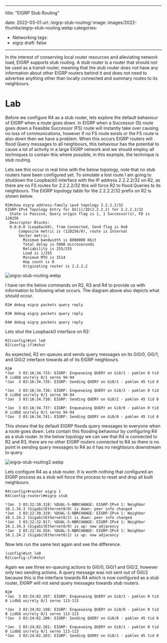 ---
title: "EIGRP Stub Routing"

date: 2022-03-01
url: /eigrp-stub-routing/
image: images/2022-thumbs/eigrp-stub-routing.webp
categories:
  - Networking
tags:
  - eigrp
draft: false
-----
In the interest of conserving local router resources and alleviating network load, EIGRP supports stub routing. A stub router is a router that should not be used as a transit router, meaning that the stub router does not have any information about other EIGRP routers behind it and does not need to advertise anything other than locally connected and summary routes to its neighbours.

# Lab
Before we configure R4 as a stub router, lets explore the default behaviour of EIGRP when a route goes down. In EIGRP when a Successor (S) route goes down a Feasible Successor (FS) route will instantly take over causing no loss of communications, however if no FS route exists or the FS route is also down then we have a problem. When this occurs EIGRP routers will flood Query messages to all neighbours, this behaviour has the potential to cause a lot of activity in a large EIGRP network and we should employ all techniques to contain this where possible, in this example, the technique is stub routing.

Lets see this occur in real time with the below topology, note that no stub routers have been configured yet. To simulate a lost route I am going to shutdown the Loopback0 interface with the IP address 2.2.2.2/32 on R2, as there are no FS routes for 2.2.2.2/32 this will force R2 to flood Queries to its neighbours. The EIGRP topology table for the 2.2.2.2/32 prefix on R2 is shown below.

```
R2#show eigrp address-family ipv4 topology 2.2.2.2/32
EIGRP-IPv4 Topology Entry for AS(1)/ID(2.2.2.2) for 2.2.2.2/32
  State is Passive, Query origin flag is 1, 1 Successor(s), FD is 128256
  Descriptor Blocks:
  0.0.0.0 (Loopback0), from Connected, Send flag is 0x0
      Composite metric is (128256/0), route is Internal
      Vector metric:
        Minimum bandwidth is 8000000 Kbit
        Total delay is 5000 microseconds
        Reliability is 255/255
        Load is 1/255
        Minimum MTU is 1514
        Hop count is 0
        Originating router is 2.2.2.2
```

![eigrp-stub-routing.webp](/images/2022/eigrp-stub-routing.webp)

I have ran the below commands on R2, R3 and R4 to provide us with information to following what occurs. The diagram above also depicts what should occur.

```
R2# debug eigrp packets query reply

R3# debug eigrp packets query reply

R4# debug eigrp packets query reply
```

Lets shut the Loopback0 interface on R2:

```
R2(config)#int lo0
R2(config-if)#shut
```

As expected, R2 en-queues and sends query messages on its Gi0/0, Gi0/1, and Gi0/2 interface towards all of its EIGRP neighbours.
```
R2#
*Jan  3 03:16:34.733: EIGRP: Enqueueing QUERY on Gi0/1 - paklen 0 tid 0 iidbQ un/rely 0/1 serno 94-94
*Jan  3 03:16:34.735: EIGRP: Sending QUERY on Gi0/1 - paklen 45 tid 0

*Jan  3 03:16:34.736: EIGRP: Enqueueing QUERY on Gi0/2 - paklen 0 tid 0 iidbQ un/rely 0/1 serno 94-94
*Jan  3 03:16:34.738: EIGRP: Sending QUERY on Gi0/2 - paklen 45 tid 0

*Jan  3 03:16:34.737: EIGRP: Enqueueing QUERY on Gi0/0 - paklen 0 tid 0 iidbQ un/rely 0/1 serno 94-94
*Jan  3 03:16:34.741: EIGRP: Sending QUERY on Gi0/0 - paklen 45 tid 0
```

This shows that by default EIGRP floods query messages to everyone when a route goes down. Lets contain this flooding behaviour by configuring R4 as a stub router. In the below topology we can see that R4 is connected to R2 and R3, there are no other EIGRP routers connected to R4 so there is no point in sending query messages to R4 as it has no neighbours downstream to query.

![eigrp-stub-routing2.webp](/images/2022/eigrp-stub-routing2.webp)  

Lets configure R4 as a stub router. It is worth nothing that configured an EIGRP process as a stub will force the process to reset and drop all built neighbours.

```
R4(config)#router eigrp 1
R4(config-router)#eigrp stub 

*Jan  3 03:22:30.318: %DUAL-5-NBRCHANGE: EIGRP-IPv4 1: Neighbor 10.1.34.3 (GigabitEthernet0/0) is down: peer info changed
*Jan  3 03:22:30.319: %DUAL-5-NBRCHANGE: EIGRP-IPv4 1: Neighbor 10.1.24.2 (GigabitEthernet0/2) is down: peer info changed
*Jan  3 03:22:32.917: %DUAL-5-NBRCHANGE: EIGRP-IPv4 1: Neighbor 10.1.34.3 (GigabitEthernet0/0) is up: new adjacency
*Jan  3 03:22:34.554: %DUAL-5-NBRCHANGE: EIGRP-IPv4 1: Neighbor 10.1.24.2 (GigabitEthernet0/2) is up: new adjacency
```

Now lets run the same test again and see the difference.

```
(config)#int lo0
R2(config-if)#shut
```

Again we see three en-queuing actions to Gi0/0, Gi0/1 and Gi0/2, however only two sending actions. A query message was not sent out of Gi0/2 because this is the interface towards R4 which is now configured as a stub router, EIGRP will not send query messages towards stub routers.

```
R2#
*Jan  3 03:24:02.197: EIGRP: Enqueueing QUERY on Gi0/2 - paklen 0 tid 0 iidbQ un/rely 0/1 serno 113-113

*Jan  3 03:24:02.198: EIGRP: Enqueueing QUERY on Gi0/0 - paklen 0 tid 0 iidbQ un/rely 0/1 serno 113-113
*Jan  3 03:24:02.200: EIGRP: Sending QUERY on Gi0/0 - paklen 45 tid 0

*Jan  3 03:24:02.201: EIGRP: Enqueueing QUERY on Gi0/1 - paklen 0 tid 0 iidbQ un/rely 0/1 serno 113-113
*Jan  3 03:24:02.203: EIGRP: Sending QUERY on Gi0/1 - paklen 45 tid 0
```
